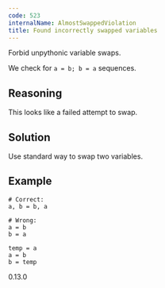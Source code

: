 ```yaml
---
code: 523
internalName: AlmostSwappedViolation
title: Found incorrectly swapped variables
---
```


Forbid unpythonic variable swaps.

We check for `a = b; b = a` sequences.

## Reasoning
This looks like a failed attempt to swap.

## Solution
Use standard way to swap two variables.

## Example

    # Correct:
    a, b = b, a
    
    # Wrong:
    a = b
    b = a
    
    temp = a
    a = b
    b = temp

<div class="versionadded">

0.13.0

</div>